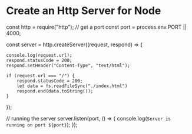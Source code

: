 # Create an Http Server for Node
const http = require("http");
// get a port 
const port = process.env.PORT || 4000;

const server = http.createServer((request, respond) => {

    console.log(request.url);
    respond.statusCode = 200;
    respond.setHeader("Content-Type", "text/html");

    if (request.url === "/") {
        respond.statusCode = 200;
        let data = fs.readFileSync("./index.html")
        respond.end(data.toString());
    }

});

// running the server 
server.listen(port, () => {
    console.log(`Server is running on port ${port}`);
});